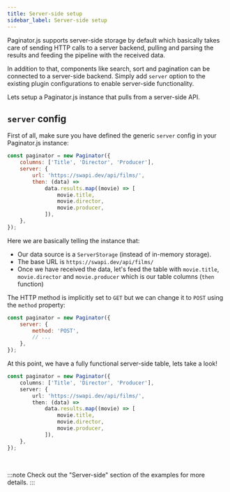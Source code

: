 ```yaml
---
title: Server-side setup
sidebar_label: Server-side setup
---
```


Paginator.js supports server-side storage by default which basically takes care of sending HTTP calls to a server backend, pulling and
parsing the results and feeding the pipeline with the received data.

In addition to that, components like search, sort and pagination
can be connected to a server-side backend. Simply add `server` option to the existing plugin configurations to enable server-side functionality.

Lets setup a Paginator.js instance that pulls from a server-side API.

## `server` config

First of all, make sure you have defined the generic `server` config in your Paginator.js instance:

```js {3-8}
const paginator = new Paginator({
    columns: ['Title', 'Director', 'Producer'],
    server: {
        url: 'https://swapi.dev/api/films/',
        then: (data) =>
            data.results.map((movie) => [
                movie.title,
                movie.director,
                movie.producer,
            ]),
    },
});
```

Here we are basically telling the instance that:

-   Our data source is a `ServerStorage` (instead of in-memory storage).
-   The base URL is `https://swapi.dev/api/films/`
-   Once we have received the data, let's feed the table with `movie.title`, `movie.director` and `movie.producer` which is
    our table columns (`then` function)

The HTTP method is implicitly set to `GET` but we can change it to `POST` using the `method` property:

```js {4}
const paginator = new Paginator({
    server: {
        method: 'POST',
        // ...
    },
});
```

At this point, we have a fully functional server-side table, lets take a look!

```ts paginator
const paginator = new Paginator({
    columns: ['Title', 'Director', 'Producer'],
    server: {
        url: 'https://swapi.dev/api/films/',
        then: (data) =>
            data.results.map((movie) => [
                movie.title,
                movie.director,
                movie.producer,
            ]),
    },
});
```

<br/>

:::note
Check out the "Server-side" section of the examples for more details.
:::
